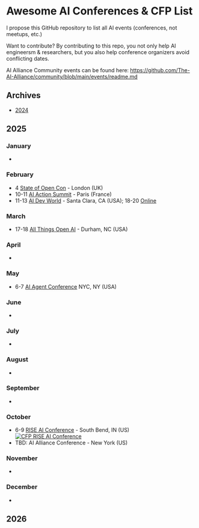 
# Awesome AI Conferences & CFP List

I propose this GitHub repository to list all AI events (conferences, not meetups, etc.) 

Want to contribute? By contributing to this repo, you not only help AI engineersm & researchers, but you also help conference organizers avoid conflicting dates.

AI Alliance Community events can be found here: https://github.com/The-AI-Alliance/community/blob/main/events/readme.md

## Archives

* [2024](archives/2024.md)

## 2025

### January
* 

### February
* 4 [State of Open Con](https://stateofopencon.com) - London (UK)
* 10-11 [AI Action Summit](https://www.elysee.fr/en/sommet-pour-l-action-sur-l-ia) - Paris (France)
* 11-13 [AI Dev World](https://aidevworld.com) - Santa Clara, CA (USA); 18-20 [Online](https://aidevworld.com)

### March
* 17-18 [All Things Open AI](https://allthingsopen.ai/) - Durham, NC (USA)

### April
*

### May
* 6-7 [AI Agent Conference](https://agentconference.com) NYC, NY (USA)

### June
*

### July
*

### August
*

### September
*

### October
* 6-9 [RISE AI Conference](https://lucyinstitute.nd.edu/news-events/rise-ai-society-conference/) - South Bend, IN (US) <a href="[https://lucyinstitute.nd.edu/news-events/rise-ai-society-conference/rise-ai-conference-2025-call-for-submissions/"><img alt="CFP RISE AI Conference" src="https://img.shields.io/static/v1?label=CFP&message=until%2025-March-2025&color=red"></a>
* TBD: AI Alliance Conference - New York (US) 

### November
*

### December
*

## 2026
